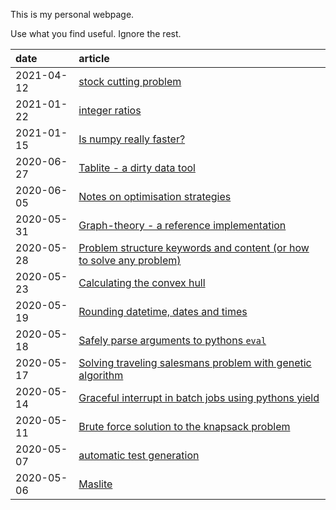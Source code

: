 
This is my personal webpage.

Use what you find useful. Ignore the rest.

|date|article|
|:---|:---|
|2021-04-12|[stock cutting problem](content/stock_cutting.ipynb)|
|2021-01-22|[integer ratios](content/integer_ratios.ipynb)|
|2021-01-15|[Is numpy really faster?](content/is_numpy_always_faster.ipynb)|
|2020-06-27|[Tablite - a dirty data tool](content/tablite.ipynb)|
|2020-06-05|[Notes on optimisation strategies](content/notes_on_optimization_strategies.ipynb)|
|2020-05-31|[Graph-theory - a reference implementation](content/graph-theory.ipynb)|
|2020-05-28|[Problem structure keywords and content (or how to solve any problem)](content/problem_structure_keyword_contents.ipynb)|
|2020-05-23|[Calculating the convex hull](content/convex_hull.ipynb)|
|2020-05-19|[Rounding datetime, dates and times](content/rounding_date_and_times.ipynb)|
|2020-05-18|[Safely parse arguments to pythons <code>eval</code>](content/safe_eval.ipynb)|
|2020-05-17|[Solving traveling salesmans problem with genetic algorithm](content/tsp_w_ga.ipynb)|
|2020-05-14|[Graceful interrupt in batch jobs using pythons yield](content/graceful_interrupt_using_yield.ipynb)|
|2020-05-11|[Brute force solution to the knapsack problem](content/brute_force_knapsack.ipynb)|
|2020-05-07|[automatic test generation](content/automatic_test_generation.ipynb)|
|2020-05-06|[Maslite](content/maslite.ipynb)|


